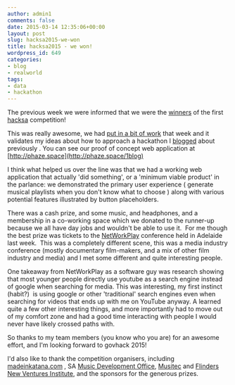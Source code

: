 ```yaml
---
author: admin1
comments: false
date: 2015-03-14 12:35:06+00:00
layout: post
slug: hacksa2015-we-won
title: hacksa2015 - we won!
wordpress_id: 649
categories:
- blog
- realworld
tags:
- data
- hackathon
---
```


The previous week we were informed that we were the [winners](https://www.facebook.com/hacksouthaustralia/posts/1406362049667701) of the first [hacksa](https://www.facebook.com/hacksouthaustralia) competition!

This was really awesome, we had [put in a bit of work](http://blog.oldcomputerjunk.net/2015/hacksa2015/) that week and it validates my ideas about how to approach a hackathon I [blogged](http://blog.oldcomputerjunk.net/2014/unleashed-govhack-an-adelaide-adventure-in-open-data/) about previously . You can see our proof of concept web application at [http://phaze.space](http://phaze.space/1blog)

I think what helped us over the line was that we had a working web application that actually 'did something', or a 'minimum viable product' in the parlance: we demonstrated the primary user experience ( generate musical playlists when you don't know what to choose ) along with various potential features illustrated by button placeholders.

There was a cash prize, and some music, and headphones, and a membership in a co-working space which we donated to the runner-up because we all have day jobs and wouldn't be able to use it.  For me though the best prize was tickets to the [NetWorkPlay](https://www.net-work-play.com/) conference held in Adelaide last week.  This was a completely different scene, this was a media industry conference (mostly documentary film-makers, and a mix of other film industry and media) and I met some different and quite interesting people.

One takeaway from NetWorkPlay as a software guy was research showing that most younger people directly use youtube as a search engine instead of google when searching for media. This was interesting, my first instinct (habit?)  is using google or other 'traditional' search engines even when searching for videos that ends up with me on YouTube anyway. A learned quite a few other interesting things, and more importantly had to move out of my comfort zone and had a good time interacting with people I would never have likely crossed paths with.

So thanks to my team members (you know who you are) for an awesome effort, and I'm looking forward to govhack 2015!

I'd also like to thank the competition organisers, including [madeinkatana.com](http://madeinkatana.com) , SA [Music Development Office](http://mdo.sa.gov.au), [Musitec](http://www.musitec.co) and [Flinders New Ventures Institute](http://nviflinders.com.au), and the sponsors for the generous prizes.
